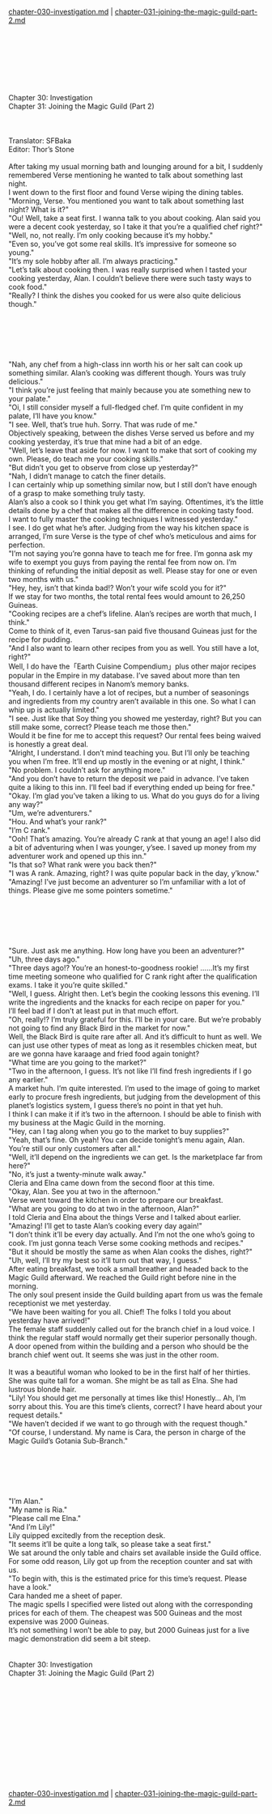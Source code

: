 [chapter-030-investigation.md](./chapter-030-investigation.md) | [chapter-031-joining-the-magic-guild-part-2.md](./chapter-031-joining-the-magic-guild-part-2.md) <br/>
<br/>
<br/>
<br/>
<br/>
<br/>
<br/>
<br/>
<br/>
Chapter 30: Investigation<br/>
Chapter 31: Joining the Magic Guild (Part 2)<br/>
<br/>
 <br/>
<br/>
 Translator: SFBaka <br/>
 Editor: Thor’s Stone <br/>
<br/>
After taking my usual morning bath and lounging around for a bit, I suddenly remembered Verse mentioning he wanted to talk about something last night.<br/>
I went down to the first floor and found Verse wiping the dining tables.<br/>
"Morning, Verse. You mentioned you want to talk about something last night? What is it?"<br/>
"Ou! Well, take a seat first. I wanna talk to you about cooking. Alan said you were a decent cook yesterday, so I take it that you’re a qualified chef right?"<br/>
"Well, no, not really. I’m only cooking because it’s my hobby."<br/>
"Even so, you’ve got some real skills. It’s impressive for someone so young."<br/>
"It’s my sole hobby after all. I’m always practicing."<br/>
"Let’s talk about cooking then. I was really surprised when I tasted your cooking yesterday, Alan. I couldn’t believe there were such tasty ways to cook food."<br/>
"Really? I think the dishes you cooked for us were also quite delicious though."<br/>
<br/>
<br/>
<br/>
<br/>
<br/>
<br/>
"Nah, any chef from a high-class inn worth his or her salt can cook up something similar. Alan’s cooking was different though. Yours was truly delicious."<br/>
"I think you’re just feeling that mainly because you ate something new to your palate."<br/>
"Oi, I still consider myself a full-fledged chef. I’m quite confident in my palate, I’ll have you know."<br/>
"I see. Well, that’s true huh. Sorry. That was rude of me."<br/>
Objectively speaking, between the dishes Verse served us before and my cooking yesterday, it’s true that mine had a bit of an edge.<br/>
"Well, let’s leave that aside for now. I want to make that sort of cooking my own. Please, do teach me your cooking skills."<br/>
"But didn’t you get to observe from close up yesterday?"<br/>
"Nah, I didn’t manage to catch the finer details.<br/>
I can certainly whip up something similar now, but I still don’t have enough of a grasp to make something truly tasty.<br/>
Alan’s also a cook so I think you get what I’m saying. Oftentimes, it’s the little details done by a chef that makes all the difference in cooking tasty food.<br/>
I want to fully master the cooking techniques I witnessed yesterday."<br/>
I see. I do get what he’s after. Judging from the way his kitchen space is arranged, I’m sure Verse is the type of chef who’s meticulous and aims for perfection.<br/>
"I’m not saying you’re gonna have to teach me for free. I’m gonna ask my wife to exempt you guys from paying the rental fee from now on. I’m thinking of refunding the initial deposit as well. Please stay for one or even two months with us."<br/>
"Hey, hey, isn’t that kinda bad!? Won’t your wife scold you for it?"<br/>
If we stay for two months, the total rental fees would amount to 26,250 Guineas.<br/>
"Cooking recipes are a chef’s lifeline. Alan’s recipes are worth that much, I think."<br/>
Come to think of it, even Tarus-san paid five thousand Guineas just for the recipe for pudding.<br/>
"And I also want to learn other recipes from you as well. You still have a lot, right?"<br/>
Well, I do have the「Earth Cuisine Compendium」plus other major recipes popular in the Empire in my database. I’ve saved about more than ten thousand different recipes in Nanom’s memory banks.<br/>
"Yeah, I do. I certainly have a lot of recipes, but a number of seasonings and ingredients from my country aren’t available in this one. So what I can whip up is actually limited."<br/>
"I see. Just like that Soy thing you showed me yesterday, right? But you can still make some, correct? Please teach me those then."<br/>
Would it be fine for me to accept this request? Our rental fees being waived is honestly a great deal.<br/>
"Alright, I understand. I don’t mind teaching you. But I’ll only be teaching you when I’m free. It’ll end up mostly in the evening or at night, I think."<br/>
"No problem. I couldn’t ask for anything more."<br/>
"And you don’t have to return the deposit we paid in advance. I’ve taken quite a liking to this inn. I’ll feel bad if everything ended up being for free."<br/>
"Okay. I’m glad you’ve taken a liking to us. What do you guys do for a living any way?"<br/>
"Um, we’re adventurers."<br/>
"Hou. And what’s your rank?"<br/>
"I’m C rank."<br/>
"Ooh! That’s amazing. You’re already C rank at that young an age! I also did a bit of adventuring when I was younger, y’see. I saved up money from my adventurer work and opened up this inn."<br/>
"Is that so? What rank were you back then?"<br/>
"I was A rank. Amazing, right? I was quite popular back in the day, y’know."<br/>
"Amazing! I’ve just become an adventurer so I’m unfamiliar with a lot of things. Please give me some pointers sometime."<br/>
<br/>
<br/>
<br/>
<br/>
<br/>
<br/>
"Sure. Just ask me anything. How long have you been an adventurer?"<br/>
"Uh, three days ago."<br/>
"Three days ago!? You’re an honest-to-goodness rookie! ……It’s my first time meeting someone who qualified for C rank right after the qualification exams. I take it you’re quite skilled."<br/>
"Well, I guess. Alright then. Let’s begin the cooking lessons this evening. I’ll write the ingredients and the knacks for each recipe on paper for you."<br/>
I’ll feel bad if I don’t at least put in that much effort.<br/>
"Oh, really!? I’m truly grateful for this. I’ll be in your care. But we’re probably not going to find any Black Bird in the market for now."<br/>
Well, the Black Bird is quite rare after all. And it’s difficult to hunt as well. We can just use other types of meat as long as it resembles chicken meat, but are we gonna have karaage and fried food again tonight?<br/>
"What time are you going to the market?"<br/>
"Two in the afternoon, I guess. It’s not like I’ll find fresh ingredients if I go any earlier."<br/>
A market huh. I’m quite interested. I’m used to the image of going to market early to procure fresh ingredients, but judging from the development of this planet’s logistics system, I guess there’s no point in that yet huh.<br/>
I think I can make it if it’s two in the afternoon. I should be able to finish with my business at the Magic Guild in the morning.<br/>
"Hey, can I tag along when you go to the market to buy supplies?"<br/>
"Yeah, that’s fine. Oh yeah! You can decide tonight’s menu again, Alan. You’re still our only customers after all."<br/>
"Well, it’ll depend on the ingredients we can get. Is the marketplace far from here?"<br/>
"No, it’s just a twenty-minute walk away."<br/>
Cleria and Elna came down from the second floor at this time.<br/>
"Okay, Alan. See you at two in the afternoon."<br/>
Verse went toward the kitchen in order to prepare our breakfast.<br/>
"What are you going to do at two in the afternoon, Alan?"<br/>
I told Cleria and Elna about the things Verse and I talked about earlier.<br/>
"Amazing! I’ll get to taste Alan’s cooking every day again!"<br/>
"I don’t think it’ll be every day actually. And I’m not the one who’s going to cook. I’m just gonna teach Verse some cooking methods and recipes."<br/>
"But it should be mostly the same as when Alan cooks the dishes, right?"<br/>
"Uh, well, I’ll try my best so it’ll turn out that way, I guess."<br/>
After eating breakfast, we took a small breather and headed back to the Magic Guild afterward. We reached the Guild right before nine in the morning.<br/>
The only soul present inside the Guild building apart from us was the female receptionist we met yesterday.<br/>
"We have been waiting for you all. Chief! The folks I told you about yesterday have arrived!"<br/>
The female staff suddenly called out for the branch chief in a loud voice. I think the regular staff would normally get their superior personally though.<br/>
A door opened from within the building and a person who should be the branch chief went out. It seems she was just in the other room.<br/>
<br/>
It was a beautiful woman who looked to be in the first half of her thirties. She was quite tall for a woman. She might be as tall as Elna. She had lustrous blonde hair.<br/>
"Lily! You should get me personally at times like this! Honestly… Ah, I’m sorry about this. You are this time’s clients, correct? I have heard about your request details."<br/>
"We haven’t decided if we want to go through with the request though."<br/>
"Of course, I understand. My name is Cara, the person in charge of the Magic Guild’s Gotania Sub-Branch."<br/>
<br/>
<br/>
<br/>
<br/>
<br/>
<br/>
"I’m Alan."<br/>
"My name is Ria."<br/>
"Please call me Elna."<br/>
"And I’m Lily!"<br/>
Lily quipped excitedly from the reception desk.<br/>
"It seems it’ll be quite a long talk, so please take a seat first."<br/>
We sat around the only table and chairs set available inside the Guild office. For some odd reason, Lily got up from the reception counter and sat with us.<br/>
"To begin with, this is the estimated price for this time’s request. Please have a look."<br/>
Cara handed me a sheet of paper.<br/>
The magic spells I specified were listed out along with the corresponding prices for each of them. The cheapest was 500 Guineas and the most expensive was 2000 Guineas.<br/>
It’s not something I won’t be able to pay, but 2000 Guineas just for a live magic demonstration did seem a bit steep.<br/>
<br/>
<br/>
Chapter 30: Investigation<br/>
Chapter 31: Joining the Magic Guild (Part 2)<br/>
<br/>
 <br/>
<br/>
<br/>
<br/>
<br/>
<br/>
<br/>
<br/>
<br/>
<br/>
<br/> <br/>
[chapter-030-investigation.md](./chapter-030-investigation.md) | [chapter-031-joining-the-magic-guild-part-2.md](./chapter-031-joining-the-magic-guild-part-2.md) <br/>
